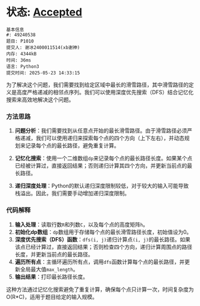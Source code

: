 # 状态: [Accepted](http://dsbpython.openjudge.cn/dspythonbook/solution/49240538/)

```
基本信息
#: 49240538
题目: P1010
提交人: 谢冰2400011514(xb谢神)
内存: 4344kB
时间: 36ms
语言: Python3
提交时间: 2025-05-23 14:33:15
```

为了解决这个问题，我们需要找到给定区域中最长的滑雪路径，其中滑雪路径的定义是高度严格递减的相邻点序列。我们可以使用深度优先搜索（DFS）结合记忆化搜索来高效地解决这个问题。

### 方法思路
1. **问题分析**：我们需要找到从任意点开始的最长滑雪路径。由于滑雪路径必须严格递减，我们可以使用递归来探索每个点的四个方向（上下左右），并动态规划来记录每个点的最长路径，避免重复计算。

2. **记忆化搜索**：使用一个二维数组`dp`来记录每个点的最长路径长度。如果某个点已经被计算过，直接返回结果；否则递归计算其四个方向，并更新当前点的最长路径。

3. **递归深度处理**：Python的默认递归深度限制较低，对于较大的输入可能导致栈溢出。因此，我们需要手动增加递归深度限制。

### 代码解释
1. **输入处理**：读取行数`R`和列数`C`，以及每个点的高度矩阵`h`。
2. **初始化dp数组**：`dp`数组用于存储每个点的最长滑雪路径长度，初始值设为0。
3. **深度优先搜索（DFS）函数**：`dfs(i, j)`递归计算点`(i, j)`的最长路径。如果该点已经计算过，直接返回结果；否则检查四个方向，递归计算周围点的路径长度，并更新当前点的最长路径。
4. **遍历所有点**：主循环遍历所有点，调用`dfs`函数计算每个点的最长路径，并更新全局最大值`max_length`。
5. **输出结果**：打印最长路径长度。

这种方法通过记忆化搜索避免了重复计算，确保每个点只计算一次，时间复杂度为O(R*C)，适用于题目给定的输入规模。

